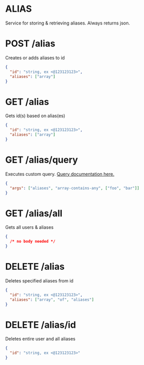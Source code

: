 # ALIAS

Service for storing & retrieving aliases. Always returns json.

# POST /alias

Creates or adds aliases to id

```json
{
  "id": "string, ex <@123123123>",
  "aliases": ["array"]
}
```

# GET /alias

Gets id(s) based on alias(es)

```json
{
  "id": "string, ex <@123123123>",
  "aliases": ["array"]
}
```

# GET /alias/query

Executes custom query. [Query documentation here.](https://firebase.google.com/docs/firestore/query-data/queries)

```json
{
  "args": ["aliases", "array-contains-any", ["foo", "bar"]]
}
```

# GET /alias/all

Gets all users & aliases

```json
{
  /* no body needed */
}
```

# DELETE /alias

Deletes specified aliases from id

```json
{
  "id": "string, ex <@123123123>",
  "aliases": ["array", "of", "aliases"]
}
```

# DELETE /alias/id

Deletes entire user and all aliases

```json
{
  "id": "string, ex <@123123123>"
}
```
